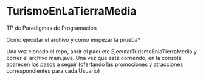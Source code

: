 # TurismoEnLaTierraMedia
TP de Paradigmas de Programacion

Como ejecutar el archivo y como empezar la prueba? 

Una vez clonado el repo, abrir el paquete EjecutarTurismoEnlaTierraMedia y correr el archivo main.java. Una vez que esta corriendo, en la consola aparecen los pasos a seguir (ofertando las promociones y atracciones correspondientes para cada Usuario)
